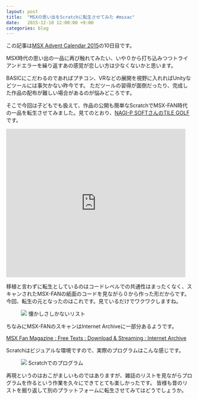 ```yaml
---
layout: post
title:  "MSXの思い出をScratchに転生させてみた #msxac"
date:   2015-12-10 12:00:00 +9:00
categories: blog
---
```


この記事は[MSX Advent Calendar 2015](http://www.adventar.org/calendars/920)の10日目です。

MSX時代の思い出の一品に再び触れてみたい、いや０から打ち込みつつトライアンドエラーを繰り返すあの感覚が恋しい方は少なくないかと思います。

BASICにこだわるのであればプチコン、VRなどの展開を視野に入れればUnityなどツールには事欠かない昨今です。
ただツールの習得が面倒だったり、完成した作品の配布が難しい場合があるのが悩みどころです。

そこで今回は子どもでも扱えて、作品の公開も簡単なScratchでMSX-FAN時代の一品を転生させてみました。見てのとおり、[NAGI-P SOFTさんのTILE GOLF](http://www.nagi-p.com/v1/msxprdct.html)です。

<iframe allowtransparency="true" width="485" height="402" src="https://scratch.mit.edu/projects/embed/70032572/?autostart=false" frameborder="0" allowfullscreen></iframe>

移植と言わずに転生としているのはコードレベルでの共通性はまったくなく、スキャンされたMSX-FANの紙面のコードを見ながら０から作った形だからです。
今回、転生の元となったのはこれです。見ているだけでワクワクしますね。

<figure>
<img src="{{ site.url }}/images/list.jpg"/>
<caption>懐かしさしかないリスト</caption>
</figure>

ちなみにMSX-FANのスキャンはInternet Archiveに一部分あるようです。

[MSX Fan Magazine : Free Texts : Download & Streaming : Internet Archive](https://archive.org/details/msx-fan-magazine)

Scratchはビジュアルな環境ですので、実際のプログラムはこんな感じです。

<figure>
<img src="{{ site.url }}/images/tilegolf.png"/>
<caption>Scratchでのプログラム</caption>
</figure>


再現というのはおこがましいものではありますが、雑誌のリストを見ながらプログラムを作るという作業を久々にできてとても楽しかったです。
皆様も昔のリストを掘り返して別のプラットフォームに転生させてみてはどうでしょうか。
